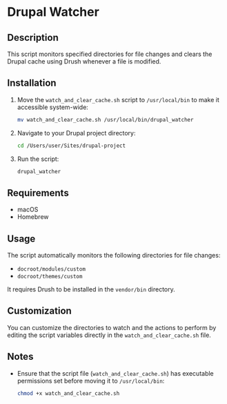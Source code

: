 # Drupal Watcher

## Description

This script monitors specified directories for file changes and clears the Drupal cache using Drush whenever a file is modified.

## Installation

1. Move the `watch_and_clear_cache.sh` script to `/usr/local/bin` to make it accessible system-wide:
    ```bash
    mv watch_and_clear_cache.sh /usr/local/bin/drupal_watcher
    ```

2. Navigate to your Drupal project directory:
    ```bash
    cd /Users/user/Sites/drupal-project
    ```

3. Run the script:
    ```bash
    drupal_watcher
    ```

## Requirements

- macOS
- Homebrew

## Usage

The script automatically monitors the following directories for file changes:

- `docroot/modules/custom`
- `docroot/themes/custom`

It requires Drush to be installed in the `vendor/bin` directory.

## Customization

You can customize the directories to watch and the actions to perform by editing the script variables directly in the `watch_and_clear_cache.sh` file.

## Notes

- Ensure that the script file (`watch_and_clear_cache.sh`) has executable permissions set before moving it to `/usr/local/bin`:
  ```bash
  chmod +x watch_and_clear_cache.sh

